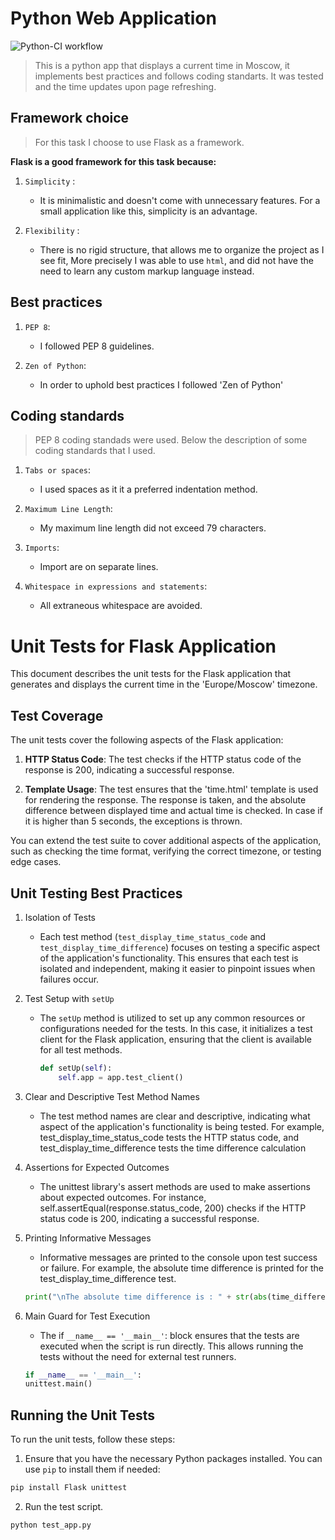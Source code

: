 # Python Web Application 
![Python-CI workflow](https://github.com/m4k4rich/core-course-labs/actions/workflows/python-ci.yml/badge.svg)

> This is a python app that displays a current time in Moscow, it implements best practices and follows coding standarts. It was tested and the time updates upon page refreshing.

## Framework choice

> For this task I choose to use Flask as a framework. 

**Flask is a good framework for this task because:**

1. `Simplicity` : 
    - It is minimalistic and doesn't come with unnecessary features. For a small application like this, simplicity is an advantage. 

2. `Flexibility` : 
    - There is no rigid structure, that allows me to organize the project as I see fit, More precisely I was able to use `html`, and did not have the need to learn any custom markup language instead.

## Best practices 

1. `PEP 8`:
    - I followed PEP 8 guidelines.

2. `Zen of Python`:
    - In order to uphold best practices I followed 'Zen of Python'


## Coding standards 

> PEP 8 coding standads were used. Below the description of some coding standards that I used.

1. `Tabs or spaces`: 
    - I used spaces as it it a preferred indentation method. 

2. `Maximum Line Length`: 
    - My maximum line length did not exceed 79 characters.

3. `Imports`:
    - Import are on separate lines.

4. `Whitespace in expressions and statements`: 
    - All extraneous whitespace are avoided.

# Unit Tests for Flask Application

This document describes the unit tests for the Flask application that generates and displays the current time in the 'Europe/Moscow' timezone.

## Test Coverage

The unit tests cover the following aspects of the Flask application:

1. **HTTP Status Code**: The test checks if the HTTP status code of the response is 200, indicating a successful response.

2. **Template Usage**: The test ensures that the 'time.html' template is used for rendering the response. The response is taken, and the absolute difference between displayed time and actual time is checked. In case if it is higher than 5 seconds, the exceptions is thrown. 

You can extend the test suite to cover additional aspects of the application, such as checking the time format, verifying the correct timezone, or testing edge cases.

## Unit Testing Best Practices

 1. Isolation of Tests
    - Each test method (`test_display_time_status_code` and `test_display_time_difference`) focuses on testing a specific aspect of the application's functionality. This ensures that each test is isolated and independent, making it easier to pinpoint issues when failures occur.

 2. Test Setup with `setUp`
    - The `setUp` method is utilized to set up any common resources or configurations needed for the tests. In this case, it initializes a test client for the Flask application, ensuring that the client is available for all test methods.
        ```python
        def setUp(self):
            self.app = app.test_client()
        ```

 3. Clear and Descriptive Test Method Names 
    - The test method names are clear and descriptive, indicating what aspect of the application's functionality is being tested. For example, test_display_time_status_code tests the HTTP status code, and test_display_time_difference tests the time difference calculation

 4. Assertions for Expected Outcomes 
    - The unittest library's assert methods are used to make assertions about expected outcomes. For instance, self.assertEqual(response.status_code, 200) checks if the HTTP status code is 200, indicating a successful response.

 5. Printing Informative Messages
    - Informative messages are printed to the console upon test success or failure. For example, the absolute time difference is printed for the test_display_time_difference test.
    ```python 
    print("\nThe absolute time difference is : " + str(abs(time_difference)))
    ```
 6. Main Guard for Test Execution 
    - The if ```__name__ == '__main__'```: block ensures that the tests are executed when the script is run directly. This allows running the tests without the need for external test runners.
    ```python 
    if __name__ == '__main__':
    unittest.main()
    ```

## Running the Unit Tests

To run the unit tests, follow these steps:

1. Ensure that you have the necessary Python packages installed. You can use `pip` to install them if needed:

```bash
pip install Flask unittest
```

2. Run the test script. 

```bash 
python test_app.py
```

